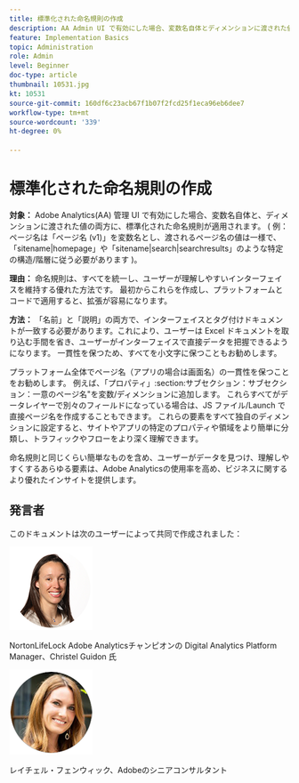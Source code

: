 ```yaml
---
title: 標準化された命名規則の作成
description: AA Admin UI で有効にした場合、変数名自体とディメンションに渡された値の両方に、標準化された命名規則が適用されます。
feature: Implementation Basics
topic: Administration
role: Admin
level: Beginner
doc-type: article
thumbnail: 10531.jpg
kt: 10531
source-git-commit: 160df6c23acb67f1b07f2fcd25f1eca96eb6dee7
workflow-type: tm+mt
source-wordcount: '339'
ht-degree: 0%

---
```



# 標準化された命名規則の作成

**対象：** Adobe Analytics(AA) 管理 UI で有効にした場合、変数名自体と、ディメンションに渡された値の両方に、標準化された命名規則が適用されます。 ( 例：ページ名は「ページ名 (v1)」を変数名とし、渡されるページ名の値は一様で、「sitename|homepage」や「sitename|search|searchresults」のような特定の構造/階層に従う必要があります )。

**理由：** 命名規則は、すべてを統一し、ユーザーが理解しやすいインターフェイスを維持する優れた方法です。 最初からこれらを作成し、プラットフォームとコードで適用すると、拡張が容易になります。

**方法：** 「名前」と「説明」の両方で、インターフェイスとタグ付けドキュメントが一致する必要があります。これにより、ユーザーは Excel ドキュメントを取り込む手間を省き、ユーザーがインターフェイスで直接データを把握できるようになります。 一貫性を保つため、すべてを小文字に保つこともお勧めします。

プラットフォーム全体でページ名（アプリの場合は画面名）の一貫性を保つことをお勧めします。 例えば、「プロパティ」:section:サブセクション：サブセクション：一意のページ名&quot;を変数/ディメンションに追加します。 これらすべてがデータレイヤーで別々のフィールドになっている場合は、JS ファイル/Launch で直接ページ名を作成することもできます。 これらの要素をすべて独自のディメンションに設定すると、サイトやアプリの特定のプロパティや領域をより簡単に分類し、トラフィックやフローをより深く理解できます。

命名規則と同じくらい簡単なものを含め、ユーザーがデータを見つけ、理解しやすくするあらゆる要素は、Adobe Analyticsの使用率を高め、ビジネスに関するより優れたインサイトを提供します。

## 発言者

このドキュメントは次のユーザーによって共同で作成されました：

![Christel Guidon](assets/Christel-Headshot-150.png)

NortonLifeLock Adobe Analyticsチャンピオンの Digital Analytics Platform Manager、Christel Guidon 氏

![レイチェルフェンウィック](assets/Rachel-Fenwick-150.png)

レイチェル・フェンウィック、Adobeのシニアコンサルタント
